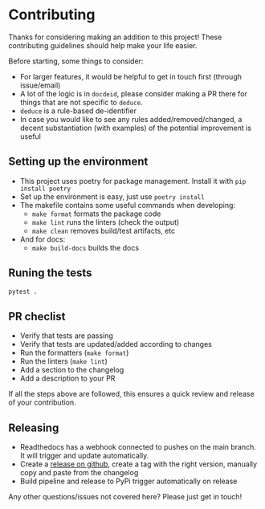# Contributing

Thanks for considering making an addition to this project! These contributing guidelines should help make your life easier. 

Before starting, some things to consider:
* For larger features, it would be helpful to get in touch first (through issue/email)
* A lot of the logic is in `docdeid`, please consider making a PR there for things that are not specific to `deduce`.
* `deduce` is a rule-based de-identifier
* In case you would like to see any rules added/removed/changed, a decent substantiation (with examples) of the potential improvement is useful

## Setting up the environment

* This project uses poetry for package management. Install it with ```pip install poetry```
* Set up the environment is easy, just use ```poetry install```
* The makefile contains some useful commands when developing:
  * `make format` formats the package code
  * `make lint` runs the linters (check the output)
  * `make clean` removes build/test artifacts, etc
* And for docs:
  * `make build-docs` builds the docs

## Runing the tests

```bash
pytest .
```

## PR checlist

* Verify that tests are passing
* Verify that tests are updated/added according to changes
* Run the formatters (`make format`)
* Run the linters (`make lint`)
* Add a section to the changelog
* Add a description to your PR

If all the steps above are followed, this ensures a quick review and release of your contribution. 

## Releasing
* Readthedocs has a webhook connected to pushes on the main branch. It will trigger and update automatically. 
* Create a [release on github](https://github.com/vmenger/docdeid/releases/new), create a tag with the right version, manually copy and paste from the changelog
* Build pipeline and release to PyPi trigger automatically on release

Any other questions/issues not covered here? Please just get in touch!